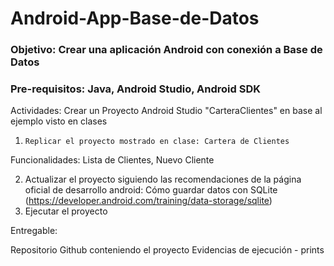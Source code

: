 # Android-App-Base-de-Datos

### Objetivo: Crear una aplicación Android con conexión a Base de Datos

### Pre-requisitos: Java, Android Studio, Android SDK

Actividades: Crear un Proyecto Android Studio "CarteraClientes" en base al ejemplo visto en clases

  1.     Replicar el proyecto mostrado en clase: Cartera de Clientes

Funcionalidades: Lista de Clientes, Nuevo Cliente
  
  2.    Actualizar el proyecto siguiendo las recomendaciones de la página oficial de desarrollo android: Cómo guardar datos con SQLite (https://developer.android.com/training/data-storage/sqlite)
  3.    Ejecutar el proyecto

Entregable: 
  
  Repositorio Github conteniendo el proyecto
  Evidencias de ejecución - prints
